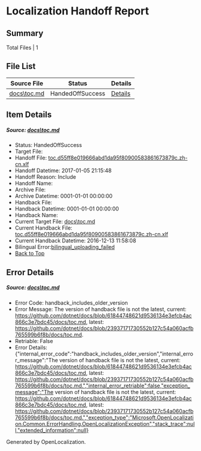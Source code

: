 # <a name='report-top'></a> Localization Handoff Report

## Summary
 Total Files | 1

## File List
 Source File | Status | Details 
 ----------- | ------ | ------- 
 [docs\toc.md](https://github.com/dotnet/docs/blob/23937171730552b127c54a060acfb765599b6f8b/docs/toc.md) | HandedOffSuccess | [Details](#0d2ef5eb2d8f55f61a38d04b6ca82316c5d2f13a3412)

## Item Details
##### <a name='0d2ef5eb2d8f55f61a38d04b6ca82316c5d2f13a3412'></a> Source: [docs\toc.md](https://github.com/dotnet/docs/blob/23937171730552b127c54a060acfb765599b6f8b/docs/toc.md)
* Status: HandedOffSuccess
* Target File: 
* Handoff File: [toc.d55ff8e019666abd1da95f80900583861673879c.zh-cn.xlf](https://github.com/dotnet/docs.handoff/blob/2352ba756447d374c1e6fb9bd0a00377e8d8518b/ol-handoff/dotnet/docs.zh-cn/master/ht-p1/toc.d55ff8e019666abd1da95f80900583861673879c.zh-cn.xlf)
* Handoff Datetime: 2017-01-05 21:15:48
* Handoff Reason: Include
* Handoff Name: 
* Archive File: 
* Archive Datetime: 0001-01-01 00:00:00
* Handback File: 
* Handback Datetime: 0001-01-01 00:00:00
* Handback Name: 
* Current Target File: [docs\toc.md](https://github.com/dotnet/docs.zh-cn/blob/6546448bf65c3b891824b9e8b7ad8763e1061393/docs/toc.md)
* Current Handback File: [toc.d55ff8e019666abd1da95f80900583861673879c.zh-cn.xlf](https://github.com/dotnet/docs.handback/blob/9a9def3381b16489b54a0698064e808e4cdf60d5/ol-handback/dotnet/docs.zh-cn/master/ht-p1/toc.d55ff8e019666abd1da95f80900583861673879c.zh-cn.xlf)
* Current Handback Datetime: 2016-12-13 11:58:08
* Bilingual Error:[bilingual_uploading_failed](#0d2ef5eb2d8f55f61a38d04b6ca82316c5d2f13a3412bilingual_uploading_failed)
* [Back to Top](#report-top)


## Error Details
##### <a name='0d2ef5eb2d8f55f61a38d04b6ca82316c5d2f13a3412handback_includes_older_version'></a> Source: [docs\toc.md](#0d2ef5eb2d8f55f61a38d04b6ca82316c5d2f13a3412)
* Error Code: handback_includes_older_version
* Error Message: The version of handback file is not the latest, current: https://github.com/dotnet/docs/blob/61844748621d9536134e3efcb4ac866c3e7bdc45/docs/toc.md, latest: https://github.com/dotnet/docs/blob/23937171730552b127c54a060acfb765599b6f8b/docs/toc.md.
* Retriable: False
* Error Details: {"internal_error_code":"handback_includes_older_version","internal_error_message":"The version of handback file is not the latest, current: https://github.com/dotnet/docs/blob/61844748621d9536134e3efcb4ac866c3e7bdc45/docs/toc.md, latest: https://github.com/dotnet/docs/blob/23937171730552b127c54a060acfb765599b6f8b/docs/toc.md.","internal_error_retriable":false,"exception_message":"The version of handback file is not the latest, current: https://github.com/dotnet/docs/blob/61844748621d9536134e3efcb4ac866c3e7bdc45/docs/toc.md, latest: https://github.com/dotnet/docs/blob/23937171730552b127c54a060acfb765599b6f8b/docs/toc.md.","exception_type":"Microsoft.OpenLocalization.Common.ErrorHandling.OpenLocalizationException","stack_trace":null,"extended_information":null}


Generated by OpenLocalization.
